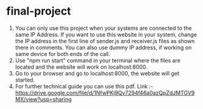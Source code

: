 # final-project
1) You can only use this project when your systems are connected to the same IP Address. If you want to use this website in your system, change the IP address in the first line of sender.js and receiver.js files as shown there in comments. You can also use dummy IP address, if working on same device for both ends of the call.     
2) Use "npm run start" command in your terminal where the files are located and the website will work on localhost:8000.
3) Go to your browser and go to localhost:8000, the website will get started.
3) For further technical guide you can use this pdf.
   Link :- https://drive.google.com/file/d/1NfwPKj9Qv7294f46a0azQpZdJMTGV9MX/view?usp=sharing
